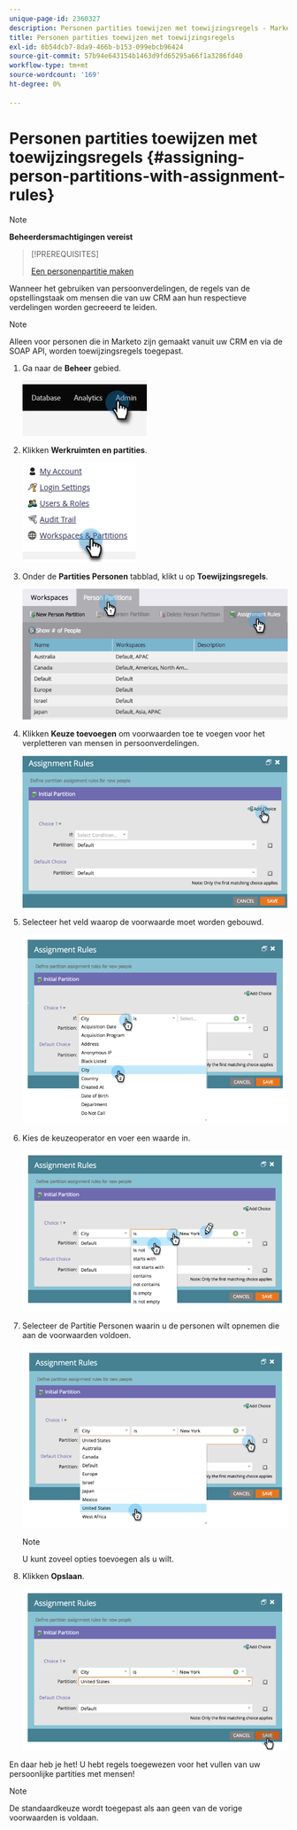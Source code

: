 ```yaml
---
unique-page-id: 2360327
description: Personen partities toewijzen met toewijzingsregels - Marketo Docs - Productdocumentatie
title: Personen partities toewijzen met toewijzingsregels
exl-id: 6b54dcb7-8da9-466b-b153-099ebcb96424
source-git-commit: 57b94e643154b1463d9fd65295a66f1a3286fd40
workflow-type: tm+mt
source-wordcount: '169'
ht-degree: 0%

---
```


# Personen partities toewijzen met toewijzingsregels {#assigning-person-partitions-with-assignment-rules}

>[!NOTE]
>
>**Beheerdersmachtigingen vereist**

>[!PREREQUISITES]
>
>[Een personenpartitie maken](/help/marketo/product-docs/administration/workspaces-and-person-partitions/create-a-person-partition.md)

Wanneer het gebruiken van persoonverdelingen, de regels van de opstellingstaak om mensen die van uw CRM aan hun respectieve verdelingen worden gecreeerd te leiden.

>[!NOTE]
>
>Alleen voor personen die in Marketo zijn gemaakt vanuit uw CRM en via de SOAP API, worden toewijzingsregels toegepast.

1. Ga naar de **Beheer** gebied.

   ![](assets/assigning-person-partitions-with-assignment-rules-1.png)

1. Klikken **Werkruimten en partities**.

   ![](assets/assigning-person-partitions-with-assignment-rules-2.png)

1. Onder de **Partities Personen** tabblad, klikt u op **Toewijzingsregels**.

   ![](assets/assigning-person-partitions-with-assignment-rules-3.png)

1. Klikken **Keuze toevoegen** om voorwaarden toe te voegen voor het verpletteren van mensen in persoonverdelingen.

   ![](assets/assigning-person-partitions-with-assignment-rules-4.png)

1. Selecteer het veld waarop de voorwaarde moet worden gebouwd.

   ![](assets/assigning-person-partitions-with-assignment-rules-5.png)

1. Kies de keuzeoperator en voer een waarde in.

   ![](assets/assigning-person-partitions-with-assignment-rules-6.png)

1. Selecteer de Partitie Personen waarin u de personen wilt opnemen die aan de voorwaarden voldoen.

   ![](assets/assigning-person-partitions-with-assignment-rules-7.png)

   >[!NOTE]
   >
   >U kunt zoveel opties toevoegen als u wilt.

1. Klikken **Opslaan**.

   ![](assets/assigning-person-partitions-with-assignment-rules-8.png)

En daar heb je het! U hebt regels toegewezen voor het vullen van uw persoonlijke partities met mensen!

>[!NOTE]
>
>De standaardkeuze wordt toegepast als aan geen van de vorige voorwaarden is voldaan.
